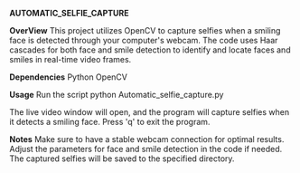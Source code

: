 **AUTOMATIC_SELFIE_CAPTURE**

**OverView**
This project utilizes OpenCV to capture selfies when a smiling face is detected through your computer's webcam. The code uses Haar cascades for both face and smile detection to identify and locate faces and smiles in real-time video frames.

**Dependencies**
Python
OpenCV

**Usage**
Run the script
python Automatic_selfie_capture.py

The live video window will open, and the program will capture selfies when it detects a smiling face.
Press 'q' to exit the program.

**Notes**
Make sure to have a stable webcam connection for optimal results.
Adjust the parameters for face and smile detection in the code if needed.
The captured selfies will be saved to the specified directory.
